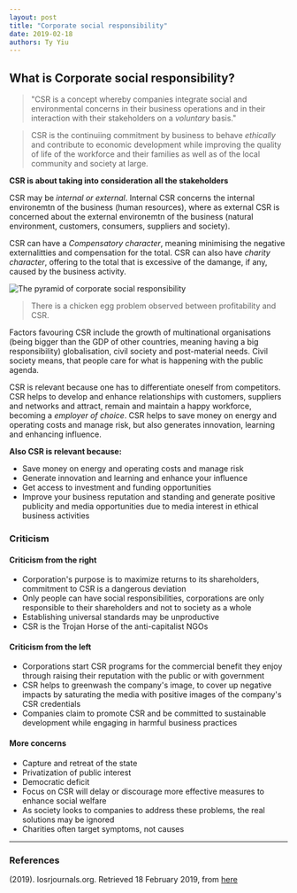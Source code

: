 ```yaml
---
layout: post
title: "Corporate social responsibility"
date: 2019-02-18
authors: Ty Yiu
---
```


## What is Corporate social responsibility?

> "CSR is a concept whereby companies integrate social and environmental concerns
> in their business operations and in their interaction with their stakeholders on
> a *voluntary* basis."

> CSR is the continuiing commitment by business to behave *ethically* and
> contribute to economic development while improving the quality of life of the
> workforce and their families as well as of the local
> community and society at large.

**CSR is about taking into consideration all the stakeholders**

CSR may be *internal or external*. Internal CSR concerns the internal
environemtn of the business (human resources), where as external CSR is
concerned about the external environemtn of the business (natural environment,
customers, consumers, suppliers and society).

CSR can have a *Compensatory character*, meaning minimising the negative externalitties and
compensation for the total. CSR can also have *charity character*, offering to the
total that is excessive of the damange, if any, caused by the business activity.

![The pyramid of corporate social
responsibility](https://www.researchgate.net/profile/Archie_Carroll/publication/304662992/figure/fig1/AS:390949642489865@1470221066325/Carrolls-pyramid-of-CSR.png)

> There is a chicken egg problem observed between profitability and CSR.

Factors favouring CSR include the growth of multinational organisations (being
bigger than the GDP of other countries, meaning having a big responsibility)
globalisation, civil society and post-material needs. Civil society means, that
people care for what is happening with the public agenda. 

CSR is relevant because one has to differentiate oneself from competitors. CSR
helps to develop and enhance relationships with customers, suppliers and
networks and attract, remain and maintain a happy workforce, becoming a
*employer of choice*. CSR helps to save money on energy and operating costs and
manage risk, but also generates innovation, learning and enhancing influence. 

**Also CSR is relevant because:**

- Save money on energy and operating costs and manage risk
- Generate innovation and learning and enhance your influence
- Get access to investment and funding opportunities
- Improve your business reputation and standing and generate positive publicity
  and media opportunities due to media interest in ethical business activities

### Criticism

#### Criticism from the right

- Corporation's purpose is to maximize returns to its shareholders, commitment
  to CSR is a dangerous deviation
- Only people can have social responsibilities, corporations are only
  responsible to their shareholders and not to society as a whole
- Establishing universal standards may be unproductive
- CSR is the Trojan Horse of the anti-capitalist NGOs

#### Criticism from the left

- Corporations start CSR programs for the commercial benefit they enjoy through
  raising their reputation with the public or with government
- CSR helps to greenwash the company's image, to cover up negative impacts by
  saturating the media with positive images of the company's CSR credentials
- Companies claim to promote CSR and be committed to sustainable development
  while engaging in harmful business practices

#### More concerns

- Capture and retreat of the state 
- Privatization of public interest 
- Democratic deficit 
- Focus on CSR will delay or discourage more effective measures to enhance
  social welfare 
- As society looks to companies to address these problems, the real solutions
  may be ignored 
- Charities often target symptoms, not causes



-------------------------------------------------------------

### References

(2019). Iosrjournals.org. Retrieved 18 February 2019, from [here](http://www.iosrjournals.org/iosr-jbm/papers/NCCMPCW/P007.pdf)

